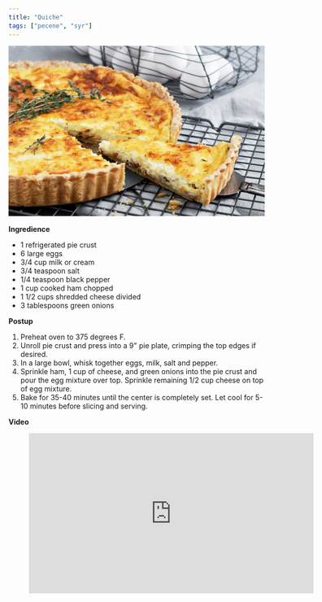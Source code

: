 ```yaml
---
title: "Quiche"
tags: ["pecene", "syr"]
---
```


![Quiche](./images/quiche.jpg)

**Ingredience**

- 1 refrigerated pie crust
- 6 large eggs
- 3/4 cup milk or cream
- 3/4 teaspoon salt
- 1/4 teaspoon black pepper
- 1 cup cooked ham chopped
- 1 1/2 cups shredded cheese divided
- 3 tablespoons green onions

**Postup**

1. Preheat oven to 375 degrees F.
2. Unroll pie crust and press into a 9" pie plate, crimping the top edges if desired.
3. In a large bowl, whisk together eggs, milk, salt and pepper.
4. Sprinkle ham, 1 cup of cheese, and green onions into the pie crust and pour the egg mixture over top. Sprinkle remaining 1/2 cup cheese on top of egg mixture.
5. Bake for 35-40 minutes until the center is completely set. Let cool for 5-10 minutes before slicing and serving.

**Video**

<figure class="video_container">
  <iframe width="560" height="315" src="https://www.youtube.com/embed/6LzLqmfiOVU" frameborder="0" allow="accelerometer; autoplay; encrypted-media; gyroscope; picture-in-picture" allowfullscreen></iframe>
</figure>
